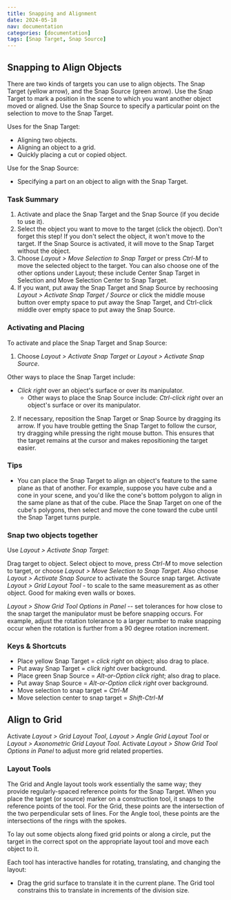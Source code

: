```yaml
---
title: Snapping and Alignment
date: 2024-05-18
nav: documentation
categories: [documentation]
tags: [Snap Target, Snap Source]
---
```

## Snapping to Align Objects

There are two kinds of targets you can use to align objects. The Snap Target (yellow arrow), and the Snap Source (green arrow). Use the Snap Target to mark a position in the scene to which you want another object moved or aligned. Use the Snap Source to specify a particular point on the selection to move to the Snap Target.

Uses for the Snap Target:

- Aligning two objects.
- Aligning an object to a grid.
- Quickly placing a cut or copied object.

Use for the Snap Source:

- Specifying a part on an object to align with the Snap Target.

### Task Summary

1. Activate and place the Snap Target and the Snap Source (if you decide to use it).
2. Select the object you want to move to the target (click the object). Don't forget this step! If you don't select the object, it won't move to the target. If the Snap Source is activated, it will move to the Snap Target without the object.
3. Choose *Layout > Move Selection to Snap Target* or press *Ctrl-M* to move the selected object to the target. You can also choose one of the other options under Layout; these include Center Snap Target in Selection and Move Selection Center to Snap Target.
4. If you want, put away the Snap Target and Snap Source by rechoosing *Layout > Activate Snap Target / Source* or click the middle mouse button over empty space to put away the Snap Target, and Ctrl-click middle over empty space to put away the Snap Source.

### Activating and Placing

To activate and place the Snap Target and Snap Source:

1. Choose *Layout > Activate Snap Target* or *Layout > Activate Snap Source*.

Other ways to place the Snap Target include:

- *Click right* over an object's surface or over its manipulator.
  - Other ways to place the Snap Source include: *Ctrl-click right* over an object's surface or over its manipulator.

2. If necessary, reposition the Snap Target or Snap Source by dragging its arrow. If you have trouble getting the Snap Target to follow the cursor, try dragging while pressing the right mouse button. This ensures that the target remains at the cursor and makes repositioning the target easier.

### Tips

- You can place the Snap Target to align an object's feature to the same plane as that of another. For example, suppose you have cube and a cone in your scene, and you'd like the cone's bottom polygon to align in the same plane as that of the cube. Place the Snap Target on one of the cube's polygons, then select and move the cone toward the cube until the Snap Target turns purple.

### Snap two objects together

Use *Layout > Activate Snap Target*:

Drag target to object. Select object to move, press *Ctrl-M* to move selection to target, or choose *Layout > Move Selection to Snap Target*. Also choose *Layout > Activate Snap Source* to activate the Source snap target. Activate *Layout > Grid Layout Tool* - to scale to the same measurement as as other object. Good for making even walls or boxes.

*Layout > Show Grid Tool Options in Panel* -- set tolerances for how close to the snap target the manipulator must be before snapping occurs. For example, adjust the rotation tolerance to a larger number to make snapping occur when the rotation is further from a 90 degree rotation increment.

### Keys & Shortcuts

- Place yellow Snap Target = *click right* on object; also drag to place.
- Put away Snap Target = *click right* over background.
- Place green Snap Source = *Alt-or-Option click right*; also drag to place.
- Put away Snap Source = *Alt-or-Option click right* over background.
- Move selection to snap target = *Ctrl-M*
- Move selection center to snap target = *Shift-Ctrl-M*

## Align to Grid

Activate *Layout > Grid Layout Tool*, *Layout > Angle Grid Layout Tool* or *Layout > Axonometric Grid Layout Tool*. Activate *Layout > Show Grid Tool Options in Panel* to adjust more grid related properties.

### Layout Tools

The Grid and Angle layout tools work essentially the same way; they provide regularly-spaced reference points for the Snap Target. When you place the target (or source) marker on a construction tool, it snaps to the reference points of the tool. For the Grid, these points are the intersection of the two perpendicular sets of lines. For the Angle tool, these points are the intersections of the rings with the spokes.

To lay out some objects along fixed grid points or along a circle, put the target in the correct spot on the appropriate layout tool and move each object to it.

Each tool has interactive handles for rotating, translating, and changing the layout:

- Drag the grid surface to translate it in the current plane. The Grid tool constrains this to translate in increments of the division size.
